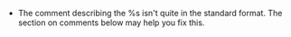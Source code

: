- The comment describing the %s isn't quite in the standard format. The section on comments below may help you fix this.
